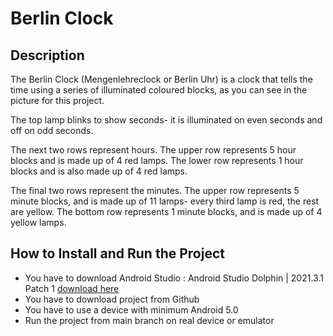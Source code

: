 # Berlin Clock

## Description 

The Berlin Clock (Mengenlehreclock or Berlin Uhr) is a clock that tells the time using a series of illuminated coloured blocks, as you can see in the picture for this project.

The top lamp blinks to show seconds- it is illuminated on even seconds and off on odd seconds.

The next two rows represent hours. The upper row represents 5 hour blocks and is made up of 4 red lamps. The lower row represents 1 hour blocks and is also made up of 4 red lamps.

The final two rows represent the minutes. The upper row represents 5 minute blocks, and is made up of 11 lamps- every third lamp is red, the rest are yellow. The bottom row represents 1 minute blocks, and is made up of 4 yellow lamps.


## How to Install and Run the Project

- You have to download Android Studio : Android Studio Dolphin | 2021.3.1 Patch 1 
[download here](https://developer.android.com/studio?gclid=Cj0KCQiA4uCcBhDdARIsAH5jyUkWACr07IRqmf9NbjgBZGRAm1IAPBTQk6zpuwf0dO7rNytjgLtXcVgaApcMEALw_wcB&gclsrc=aw.ds)
- You have to download project from Github
- You have to use a device with minimum Android 5.0
- Run the project from main branch on real device or emulator
